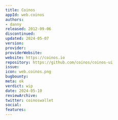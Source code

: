 ```yaml
---
title: Coinos
appId: web.coinos
authors:
- danny
released: 2012-09-06
discontinued: 
updated: 2024-05-07
version: 
provider: 
providerWebsite: 
website: https://coinos.io
repository: https://github.com/coinos/coinos-ui
issue: 
icon: web.coinos.png
bugbounty: 
meta: ok
verdict: wip
date: 2024-05-10
reviewArchive:
twitter: coinoswallet
social:
features:
---
```

